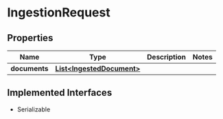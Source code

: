 

# IngestionRequest


## Properties

| Name | Type | Description | Notes |
|------------ | ------------- | ------------- | -------------|
|**documents** | [**List&lt;IngestedDocument&gt;**](IngestedDocument.md) |  |  |


## Implemented Interfaces

* Serializable



